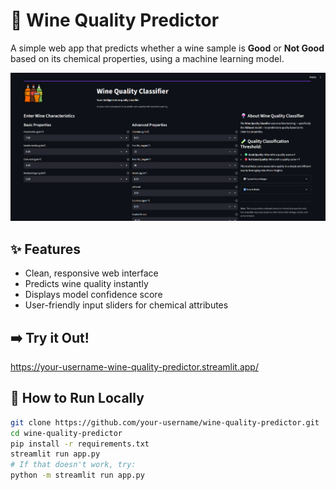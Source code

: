 # 🍷 Wine Quality Predictor

A simple web app that predicts whether a wine sample is **Good** or **Not Good** based on its chemical properties, using a machine learning model.

![App Screenshot](screenshots/main-ui.png)

## ✨ Features

- Clean, responsive web interface
- Predicts wine quality instantly
- Displays model confidence score
- User-friendly input sliders for chemical attributes

## ➡️ Try it Out!

https://your-username-wine-quality-predictor.streamlit.app/

## 🚀 How to Run Locally

```bash
git clone https://github.com/your-username/wine-quality-predictor.git
cd wine-quality-predictor
pip install -r requirements.txt
streamlit run app.py
# If that doesn't work, try:
python -m streamlit run app.py